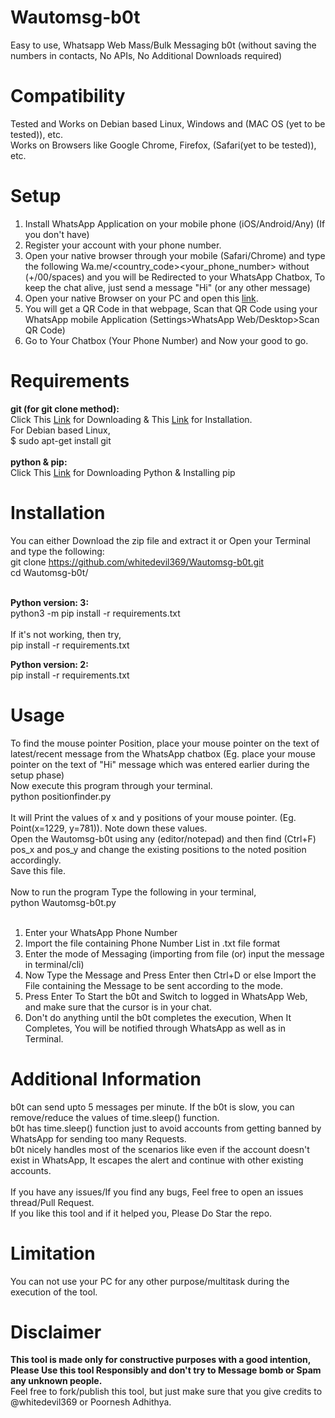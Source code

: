 # Wautomsg-b0t
Easy to use, Whatsapp Web Mass/Bulk Messaging b0t (without saving the numbers in contacts, No APIs, No Additional Downloads required)

# Compatibility
Tested and Works on Debian based Linux, Windows and (MAC OS (yet to be tested)), etc. <br />
Works on Browsers like Google Chrome, Firefox, (Safari(yet to be tested)), etc. <br />

# Setup
1. Install WhatsApp Application on your mobile phone (iOS/Android/Any) (If you don't have) <br />
2. Register your account with your phone number. <br />
3. Open your native browser through your mobile (Safari/Chrome) and type the following Wa.me/<country_code><your_phone_number> without (+/00/spaces)
and you will be Redirected to your WhatsApp Chatbox, To keep the chat alive, just send a message "Hi" (or any other message) <br />
4. Open your native Browser on your PC and open this <a href="https://web.whatsapp.com/">link</a>. <br />
5. You will get a QR Code in that webpage, Scan that QR Code using your WhatsApp mobile Application (Settings>WhatsApp Web/Desktop>Scan QR Code) <br />
6. Go to Your Chatbox (Your Phone Number) and Now your good to go.

# Requirements
<b>git (for git clone method):<br /></b>
Click This <a href="https://git-scm.com/downloads">Link</a> for Downloading & This <a href="https://git-scm.com/book/en/v2/Getting-Started-Installing-Git">Link</a> for Installation. <br />
For Debian based Linux, <br /> 
$ sudo apt-get install git <br /><br />
<b>python & pip:<br /></b>
Click This <a href="https://www.python.org/downloads/">Link</a> for Downloading Python & Installing pip
  
# Installation
You can either Download the zip file and extract it or
Open your Terminal and type the following: <br />
git clone https://github.com/whitedevil369/Wautomsg-b0t.git <br />
cd Wautomsg-b0t/ <br /><br />

<b>Python version: 3:<br /></b>
python3 -m pip install -r requirements.txt <br /><br />
If it's not working, then try, <br />
pip install -r requirements.txt

<b>Python version: 2:<br /></b>
pip install -r requirements.txt

# Usage
To find the mouse pointer Position, place your mouse pointer on the text of latest/recent message from the WhatsApp chatbox (Eg. place your mouse pointer on the text of "Hi" message which was entered earlier during the setup phase) <br />
Now execute this program through your terminal. <br />
python positionfinder.py <br /><br />
It will Print the values of x and y positions of your mouse pointer. (Eg. Point(x=1229, y=781)). Note down these values. <br />
Open the Wautomsg-b0t using any (editor/notepad) and then find (Ctrl+F) pos_x and pos_y and change the existing positions to the noted position accordingly. <br />
Save this file. <br /><br />
Now to run the program Type the following in your terminal, <br />
python Wautomsg-b0t.py <br /><br />
1. Enter your WhatsApp Phone Number <br />
2. Import the file containing Phone Number List in .txt file format <br />
3. Enter the mode of Messaging (importing from file (or) input the message in terminal/cli) <br />
4. Now Type the Message and Press Enter then Ctrl+D or else Import the File containing the Message to be sent according to the mode. <br />
5. Press Enter To Start the b0t and Switch to logged in WhatsApp Web, and make sure that the cursor is in your chat. <br />
6. Don't do anything until the b0t completes the execution, When It Completes, You will be notified through WhatsApp as well as in Terminal. <br />

# Additional Information
b0t can send upto 5 messages per minute. If the b0t is slow, you can remove/reduce the values of time.sleep() function. <br />
b0t has time.sleep() function just to avoid accounts from getting banned by WhatsApp for sending too many Requests. <br />
b0t nicely handles most of the scenarios like even if the account doesn't exist in WhatsApp, It escapes the alert and continue with other existing accounts. <br /><br />
If you have any issues/If you find any bugs, Feel free to open an issues thread/Pull Request. <br />
If you like this tool and if it helped you, Please Do Star the repo.

# Limitation
You can not use your PC for any other purpose/multitask during the execution of the tool. 

# Disclaimer
<b>This tool is made only for constructive purposes with a good intention, Please Use this tool Responsibly and don't try to Message bomb or Spam any unknown people.</b> <br />
Feel free to fork/publish this tool, but just make sure that you give credits to @whitedevil369 or Poornesh Adhithya.
